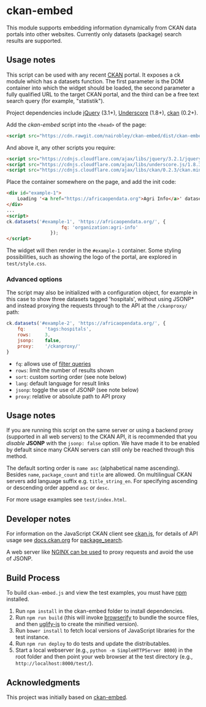 # ckan-embed

This module supports embedding information dynamically from CKAN data portals into other websites. Currently only datasets (package) search results are supported. 

## Usage notes

This script can be used with any recent [CKAN](http://ckan.org) portal. It exposes a ck module which has a datasets function. The first parameter is the DOM container into which the widget should be loaded, the second parameter a fully qualified URL to the target CKAN portal, and the third can be a free text search query (for example, "statistik").

Project dependencies include [jQuery](https://www.npmjs.com/package/jquery) (3.1+), [Underscore](https://www.npmjs.com/package/underscore) (1.8+), [ckan](https://www.npmjs.com/package/ckan) (0.2+).

Add the *ckan-embed* script into the `<head>` of the page:

```html
<script src="https://cdn.rawgit.com/nairobley/ckan-embed/dist/ckan-embed.min.js"></script>
```

And above it, any other scripts you require:

```html
<script src="https://cdnjs.cloudflare.com/ajax/libs/jquery/3.2.1/jquery.min.js"></script>
<script src="https://cdnjs.cloudflare.com/ajax/libs/underscore.js/1.8.3/underscore-min.js"></script>
<script src="https://cdnjs.cloudflare.com/ajax/libs/ckan/0.2.3/ckan.min.js"></script>
```

Place the container somewhere on the page, and add the init code:

```html
<div id="example-1">
	Loading '<a href="https://africaopendata.org">Agri Info</a>' datasets ...
</div>
...
<script>
ck.datasets('#example-1', 'https://africaopendata.org/', { 
                    fq: 'organization:agri-info'
                });
</script>
```

The widget will then render in the `#example-1` container. Some styling possibilities, such as showing the logo of the portal, are explored in `test/style.css`.

### Advanced options

The script may also be initialized with a configuration object, for example in this case to show three datasets tagged 'hospitals', without using JSONP* and instead proxying the requests through to the API at the `/ckanproxy/` path:

```js
ck.datasets('#example-2', 'https://africaopendata.org/', {
	fq:       'tags:hospitals',
	rows:     3,
	jsonp:    false,
	proxy:    '/ckanproxy/'
}
```

- `fq`: allows use of [filter queries](http://docs.ckan.org/en/latest/api/index.html?highlight=filter%20queries)
- `rows`: limit the number of results shown
- `sort`: custom sorting order (see note below)
- `lang`: default language for result links
- `jsonp`: toggle the use of JSONP (see note below)
- `proxy`: relative or absolute path to API proxy

## Usage notes

If you are running this script on the same server or using a backend proxy (supported in all web servers) to the CKAN API, it is recommended that you *disable* **JSONP** with the `jsonp: false` option. We have made it to be enabled by default since many CKAN servers can still only be reached through this method.

The default sorting order is `name asc` (alphabetical name ascending). Besides `name`, `package_count` and `title` are allowed. On multilingual CKAN servers add language suffix e.g. `title_string_en`. For specifying ascending or descending order append `asc` or `desc`.

For more usage examples see `test/index.html`.

## Developer notes

For information on the JavaScript CKAN client see [ckan.js](https://github.com/okfn/ckan.js), for details of API usage see [docs.ckan.org](http://docs.ckan.org/en/latest/api/) for [package_search](http://docs.ckan.org/en/latest/api/index.html?highlight=organization_list#ckan.logic.action.get.package_search).

A web server like [NGINX can be used](https://www.nginx.com/resources/admin-guide/reverse-proxy/) to proxy requests and avoid the use of JSONP.

## Build Process

To build `ckan-embed.js` and view the test examples, you must have [npm](https://www.npmjs.com/) installed.

1. Run `npm install` in the ckan-embed folder to install dependencies.
2. Run `npm run build` (this will invoke [browserify](http://browserify.org/) to bundle the source files, and then [uglify-js](http://lisperator.net/uglifyjs/) to create the minified version).
3. Run `bower install` to fetch local versions of JavaScript libraries for the test instance.
4. Run `npm run deploy` to do tests and update the distributables.
5. Start a local webserver (e.g., `python -m SimpleHTTPServer 8000`) in the root folder and then point your web browser at the test directory (e.g., `http://localhost:8000/test/`).

## Acknowledgments

This project was initially based on [ckan-embed](http://github.com/opendata-swiss/ckan-embed.git).
